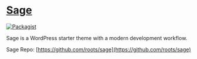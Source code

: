 # [Sage](https://roots.io/sage/)
[![Packagist](https://img.shields.io/packagist/vpre/tombonez/sage-lib.svg?style=flat-square)](https://packagist.org/packages/tombonez/sage-lib)

Sage is a WordPress starter theme with a modern development workflow.

Sage Repo: [https://github.com/roots/sage](https://github.com/roots/sage)
